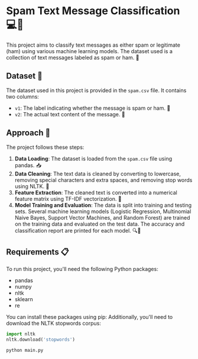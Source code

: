 # Spam Text Message Classification 💻📲

This project aims to classify text messages as either spam or legitimate (ham) using various machine learning models. The dataset used is a collection of text messages labeled as spam or ham. 📩

## Dataset 📂

The dataset used in this project is provided in the `spam.csv` file. It contains two columns:

- `v1`: The label indicating whether the message is spam or ham. 🔖
- `v2`: The actual text content of the message. 📝

## Approach 🧭

The project follows these steps:

1. **Data Loading**: The dataset is loaded from the `spam.csv` file using pandas. 📥
2. **Data Cleaning**: The text data is cleaned by converting to lowercase, removing special characters and extra spaces, and removing stop words using NLTK. 🧹
3. **Feature Extraction**: The cleaned text is converted into a numerical feature matrix using TF-IDF vectorization. 🔢
4. **Model Training and Evaluation**: The data is split into training and testing sets. Several machine learning models (Logistic Regression, Multinomial Naive Bayes, Support Vector Machines, and Random Forest) are trained on the training data and evaluated on the test data. The accuracy and classification report are printed for each model. 🔍🧠

## Requirements 📋

To run this project, you'll need the following Python packages:

- pandas
- numpy
- nltk
- sklearn
- re

You can install these packages using pip:
Additionally, you'll need to download the NLTK stopwords corpus:

```python
import nltk
nltk.download('stopwords')

python main.py
